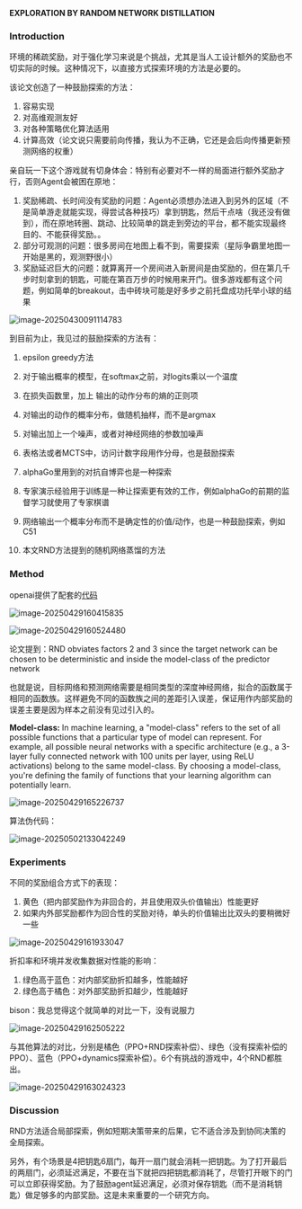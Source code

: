 **EXPLORATION BY RANDOM NETWORK DISTILLATION**

### Introduction

环境的稀疏奖励，对于强化学习来说是个挑战，尤其是当人工设计额外的奖励也不切实际的时候。这种情况下，以直接方式探索环境的方法是必要的。

该论文创造了一种鼓励探索的方法：

1. 容易实现
2. 对高维观测友好
3. 对各种策略优化算法适用
4. 计算高效（论文说只需要前向传播，我认为不正确，它还是会后向传播更新预测网络的权重）

亲自玩一下这个游戏就有切身体会：特别有必要对不一样的局面进行额外奖励才行，否则Agent会被困在原地：

1. 奖励稀疏、长时间没有奖励的问题：Agent必须想办法进入到另外的区域（不是简单游走就能实现，得尝试各种技巧）拿到钥匙，然后干点啥（我还没有做到），而在原地转圈、跳动、比较简单的跳走到旁边的平台，都不能实现最终目的、不能获得奖励。。
2. 部分可观测的问题：很多房间在地图上看不到，需要探索（星际争霸里地图一开始是黑的，观测野很小）
3. 奖励延迟巨大的问题：就算离开一个房间进入新房间是由奖励的，但在第几千步时刻拿到的钥匙，可能在第百万步的时候用来开门。很多游戏都有这个问题，例如简单的breakout，击中砖块可能是好多步之前托盘成功托举小球的结果

![image-20250430091114783](img/image-20250430091114783.png)

到目前为止，我见过的鼓励探索的方法有：

1. epsilon greedy方法

2. 对于输出概率的模型，在softmax之前，对logits乘以一个温度

3. 在损失函数里，加上 输出的动作分布的熵的正则项

4. 对输出的动作的概率分布，做随机抽样，而不是argmax

5. 对输出加上一个噪声，或者对神经网络的参数加噪声

6. 表格法或者MCTS中，访问计数字段用作分母，也是鼓励探索

7. alphaGo里用到的对抗自博弈也是一种探索

8. 专家演示经验用于训练是一种让探索更有效的工作，例如alphaGo的前期的监督学习就使用了专家棋谱

9. 网络输出一个概率分布而不是确定性的价值/动作，也是一种鼓励探索，例如C51

10. 本文RND方法提到的随机网络蒸馏的方法

    



### Method

openai提供了配套的[代码](https://github.com/openai/random-network-distillation)

![image-20250429160415835](img/image-20250429160415835.png)



![image-20250429160524480](img/image-20250429160524480.png)

论文提到：RND obviates factors 2 and 3 since the target network can be chosen to be deterministic and inside  the model-class of the predictor network

也就是说，目标网络和预测网络需要是相同类型的深度神经网络，拟合的函数属于相同的函数族。这样避免不同的函数族之间的差距引入误差，保证用作内部奖励的误差主要是因为样本之前没有见过引入的。

**Model-class:** In machine learning, a "model-class" refers to the set of all possible functions that a particular type of model can represent.  For example, all possible neural networks with a specific architecture (e.g., a 3-layer fully connected network with 100 units per layer, using ReLU activations) belong to the same model-class.  By choosing a model-class, you're defining the family of functions that your learning algorithm can potentially learn.



![image-20250429165226737](img/image-20250429165226737.png)



算法伪代码：

![image-20250502133042249](img/image-20250502133042249.png)

### Experiments

不同的奖励组合方式下的表现：

1. 黄色（把内部奖励作为非回合的，并且使用双头价值输出）性能更好
2. 如果内外部奖励都作为回合性的奖励对待，单头的价值输出比双头的要稍微好一些

![image-20250429161933047](img/image-20250429161933047.png)

折扣率和环境并发收集数据对性能的影响：

1. 绿色高于蓝色：对内部奖励折扣越多，性能越好
2. 绿色高于橘色：对外部奖励折扣越少，性能越好

bison：我总觉得这个就简单的对比一下，没有说服力

![image-20250429162505222](img/image-20250429162505222.png)

与其他算法的对比，分别是橘色（PPO+RND探索补偿）、绿色（没有探索补偿的PPO）、蓝色（PPO+dynamics探索补偿）。6个有挑战的游戏中，4个RND都胜出。

![image-20250429163024323](img/image-20250429163024323.png)

### Discussion

RND方法适合局部探索，例如短期决策带来的后果，它不适合涉及到协同决策的全局探索。

另外，有个场景是4把钥匙6扇门，每开一扇门就会消耗一把钥匙。为了打开最后的两扇门，必须延迟满足，不要在当下就把四把钥匙都消耗了，尽管打开眼下的门可以立即获得奖励。为了鼓励agent延迟满足，必须对保存钥匙（而不是消耗钥匙）做足够多的内部奖励。这是未来重要的一个研究方向。